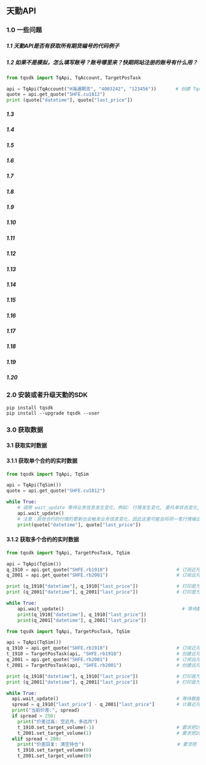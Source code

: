 ## 天勤API

### 1.0 一些问题
##### 1.1 天勤API是否有获取所有期货编号的代码例子
##### 1.2 如果不是模拟，怎么填写账号？账号哪里来？快期网站注册的账号有什么用？   

```python
from tqsdk import TqApi, TqAccount, TargetPosTask

api = TqApi(TqAccount("H海通期货", "4003242", "123456"))       # 创建 TqApi 实例, 指定交易账户
quote = api.get_quote("SHFE.cu1812")
print (quote["datetime"], quote["last_price"])
```

##### 1.3
##### 1.4
##### 1.5
##### 1.6
##### 1.7
##### 1.8
##### 1.9
##### 1.10
##### 1.11
##### 1.12
##### 1.13
##### 1.14
##### 1.15
##### 1.16
##### 1.17
##### 1.18
##### 1.19
##### 1.20

### 2.0 安装或者升级天勤的SDK
```
pip install tqsdk
pip install --upgrade tqsdk --user
```

### 3.0 获取数据
#### 3.1 获取实时数据
#### 3.1.1 获取单个合约的实时数据
```python
from tqsdk import TqApi, TqSim

api = TqApi(TqSim())
quote = api.get_quote("SHFE.cu1812")

while True:
    # 调用 wait_update 等待业务信息发生变化，例如: 行情发生变化, 委托单状态变化, 发生成交等等
    api.wait_update()
    # 注意：其他合约的行情的更新也会触发业务信息变化，因此这里可能会将同一笔行情输出多次
    print(quote["datetime"], quote["last_price"])
```

#### 3.1.2 获取多个合约的实时数据
```python
from tqsdk import TqApi, TargetPosTask, TqSim

api = TqApi(TqSim())
q_1910 = api.get_quote("SHFE.rb1910")                         # 订阅近月合约行情
q_2001 = api.get_quote("SHFE.rb2001")                         # 订阅远月合约行情

print (q_1910["datetime"], q_1910["last_price"])              # 打印是为了说明代码能执行，并且有输出
print (q_2001["datetime"], q_2001["last_price"])              # 打印是为了说明代码能执行，并且有输出

while True:
    api.wait_update()                                           # 等待数据更新
    print(q_1910["datetime"], q_1910["last_price"])
    print(q_2001["datetime"], q_2001["last_price"])
```



```python
from tqsdk import TqApi, TargetPosTask, TqSim

api = TqApi(TqSim())
q_1910 = api.get_quote("SHFE.rb1910")                         # 订阅近月合约行情
t_1910 = TargetPosTask(api, "SHFE.rb1910")                    # 创建近月合约调仓工具
q_2001 = api.get_quote("SHFE.rb2001")                         # 订阅远月合约行情
t_2001 = TargetPosTask(api, "SHFE.rb2001")                    # 创建远月合约调仓工具

print (q_1910["datetime"], q_1910["last_price"])              # 打印是为了说明代码能执行，并且有输出
print (q_2001["datetime"], q_2001["last_price"])              # 打印是为了说明代码能执行，并且有输出

while True:
  api.wait_update()                                           # 等待数据更新
  spread = q_1910["last_price"] - q_2001["last_price"]        # 计算近月合约-远月合约价差
  print("当前价差:", spread)
  if spread > 250:
    print("价差过高: 空近月，多远月")
    t_1910.set_target_volume(-1)                              # 要求把1910合约调整为空头1手
    t_2001.set_target_volume(1)                               # 要求把2001合约调整为多头1手
  elif spread < 200:
    print("价差回复: 清空持仓")                                  # 要求把 1910 和 2001合约都调整为不持仓
    t_1910.set_target_volume(0)
    t_2001.set_target_volume(0)
```